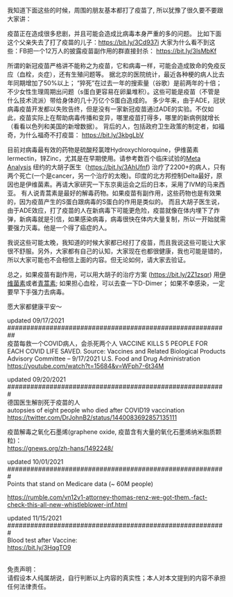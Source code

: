 我知道下面这些的时候，周围的朋友基本都打了疫苗了, 所以犹豫了很久要不要跟大家讲：

疫苗正在造成很多悲剧，并且可能会造成比病毒本身严重的多的问题。 
比如下面这个父亲失去了打了疫苗的儿子：https://bit.ly/3Cd937i
大家为什么看不到这些：FB把一个12万人的披露疫苗副作用的群直接封杀： https://bit.ly/3lsMbKf

所谓的新冠疫苗严格讲不能称之为疫苗，它和病毒一样，可能会造成致命的免疫反应（血栓，炎症），还有生殖问题等。
据北京的医院统计，最近各种梗的病人比去年同期增加了50%以上； “猝死”在过去一年的搜索量（谷歌）是前两年的十倍；不少女性生理周期出问题（s蛋白更容易在卵巢堆积）。这些可能是疫苗（不管是什么技术流派）带给身体的几十万亿个S蛋白造成的。
多少年来，由于ADE，冠状病毒疫苗开发都以失败告终，但是没有一家新冠疫苗通过ADE的实验。不仅如此，疫苗实际上在帮助病毒传播和变异，哪里疫苗打得多，哪里的新病例就增长（看看以色列和美国的新增数据）。 
背后的人，包括政府卫生政策的制定者，如福奇，为什么福奇不打疫苗： https://bit.ly/3kbgLbV

目前对病毒最有效的药物是硫酸羟氯喹Hydroxychloroquine，伊维菌素Iermectin，锌Zinc，尤其是在早期使用。请参考数百个临床试验的[Meta Analysis](https://c19early.com/)
纽约的大胡子医生（https://bit.ly/3AhUfnf) 治疗了2200+的病人，只有两个死亡(一个是cancer，另一个治疗的太晚)。印度的北方邦控制Delta最好，原因也是伊维菌素。再请大家研究一下东京奥运会之后的日本，采用了IVM的马来西亚。
有人说青蒿素是最好的解毒药物。如果疫苗有副作用，这些药物也是有效果的，因为疫苗产生的S蛋白跟病毒的S蛋白的作用是类似的。
而且大胡子医生说，由于ADE效应，打了疫苗的人在新病毒下可能更危险，疫苗就像在体内埋下了炸弹，新病毒就是引信，如果感染病毒，病毒很快在体内大量复制，所以一开始就需要强力灭毒。他是一个得了癌症的人。

我说这些可能太晚，我知道的时候大家都已经打了疫苗，而且我说这些可能让大家很不舒服。另外，大家都有自己的认知，大家现在也都很健康，我也可能是错的，所以大家可能也不会相信上面的内容。但无论如何，请大家去验证。

总之，如果疫苗有副作用，可以用大胡子的治疗方案 (https://bit.ly/2Z1zsqr) 用[伊维菌素](https://speakwithanmd.com)或者[青蒿素](https://www.amazon.com/dp/B08DDHJLR5?ref=nb_sb_ss_w_as-ypp-rep_ypp_rep_k0_1_8&crid=1HEQNZ0URJBCI&sprefix=artemins); 如果担心血栓，可以去查一下D-Dimer； 如果不幸感染，一定要早下手强力去病毒。

愿大家都健康平安～


updated 09/17/2021 <br />
########################################################## <br />
疫苗每救一个COVID病人，会杀死两个人
VACCINE KILLS 5 PEOPLE FOR EACH COVID LIFE SAVED.
Source:
Vaccines and Related Biological Products Advisory Committee – 9/17/2021
U.S. Food and Drug Administration
https://youtube.com/watch?t=15684&v=WFph7-6t34M


updated 09/20/2021<br />
#########################################################<br />
德国医生解剖死于疫苗的人<br />
autopsies of eight people who died after COVID19 vaccination <br />
https://twitter.com/DrJohnB2/status/1440083692857135111<br />


疫苗解毒之氧化石墨烯(graphene oxide, 疫苗含有大量的氧化石墨烯纳米脂质颗粒)：<br />
https://gnews.org/zh-hans/1492248/<br />

updated 10/01/2021 <br />
#########################################################<br />
Points that stand on Medicare data (~ 60M people)

https://rumble.com/vn12v1-attorney-thomas-renz-we-got-them.-fact-check-this-all-new-whistleblower-inf.html <br />

updated 11/15/2021 <br />
#########################################################<br />
Blood test after Vaccine:<br />
https://bit.ly/3HqgTO9<br />



<br />
免责声明： <br />
请假设本人纯属胡说，自行判断以上内容的真实性；本人对本文提到的内容不承担任何法律责任。

